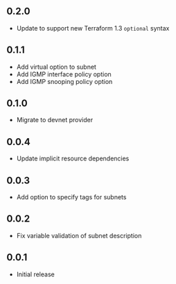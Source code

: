 ## 0.2.0

- Update to support new Terraform 1.3 `optional` syntax

## 0.1.1

- Add virtual option to subnet
- Add IGMP interface policy option
- Add IGMP snooping policy option

## 0.1.0

- Migrate to devnet provider

## 0.0.4

- Update implicit resource dependencies

## 0.0.3

- Add option to specify tags for subnets

## 0.0.2

- Fix variable validation of subnet description

## 0.0.1

- Initial release
